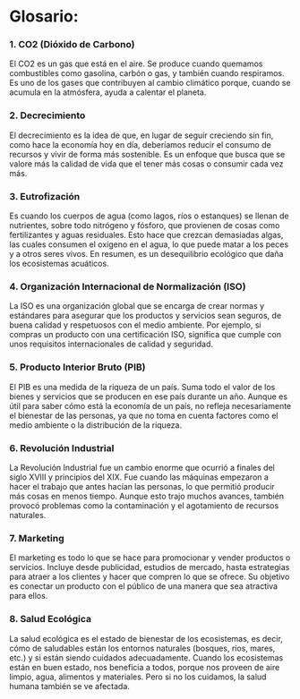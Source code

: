 # **Glosario**:

### 1. **CO2 (Dióxido de Carbono)**  
El CO2 es un gas que está en el aire. Se produce cuando quemamos combustibles como gasolina, carbón o gas, y también cuando respiramos. Es uno de los gases que contribuyen al cambio climático porque, cuando se acumula en la atmósfera, ayuda a calentar el planeta.

### 2. **Decrecimiento**  
El decrecimiento es la idea de que, en lugar de seguir creciendo sin fin, como hace la economía hoy en día, deberíamos reducir el consumo de recursos y vivir de forma más sostenible. Es un enfoque que busca que se valore más la calidad de vida que el tener más cosas o consumir cada vez más.

### 3. **Eutrofización**  
Es cuando los cuerpos de agua (como lagos, ríos o estanques) se llenan de nutrientes, sobre todo nitrógeno y fósforo, que provienen de cosas como fertilizantes y aguas residuales. Esto hace que crezcan demasiadas algas, las cuales consumen el oxígeno en el agua, lo que puede matar a los peces y a otros seres vivos. En resumen, es un desequilibrio ecológico que daña los ecosistemas acuáticos.

### 4. **Organización Internacional de Normalización (ISO)**  
La ISO es una organización global que se encarga de crear normas y estándares para asegurar que los productos y servicios sean seguros, de buena calidad y respetuosos con el medio ambiente. Por ejemplo, si compras un producto con una certificación ISO, significa que cumple con unos requisitos internacionales de calidad y seguridad.

### 5. **Producto Interior Bruto (PIB)**  
El PIB es una medida de la riqueza de un país. Suma todo el valor de los bienes y servicios que se producen en ese país durante un año. Aunque es útil para saber cómo está la economía de un país, no refleja necesariamente el bienestar de las personas, ya que no toma en cuenta factores como el medio ambiente o la distribución de la riqueza.

### 6. **Revolución Industrial**  
La Revolución Industrial fue un cambio enorme que ocurrió a finales del siglo XVIII y principios del XIX. Fue cuando las máquinas empezaron a hacer el trabajo que antes hacían las personas, lo que permitió producir más cosas en menos tiempo. Aunque esto trajo muchos avances, también provocó problemas como la contaminación y el agotamiento de recursos naturales.

### 7. **Marketing**  
El marketing es todo lo que se hace para promocionar y vender productos o servicios. Incluye desde publicidad, estudios de mercado, hasta estrategias para atraer a los clientes y hacer que compren lo que se ofrece. Su objetivo es conectar un producto con el público de una manera que sea atractiva para ellos.

### 8. **Salud Ecológica**  
La salud ecológica es el estado de bienestar de los ecosistemas, es decir, cómo de saludables están los entornos naturales (bosques, ríos, mares, etc.) y si están siendo cuidados adecuadamente. Cuando los ecosistemas están en buen estado, nos beneficia a todos, porque nos proveen de aire limpio, agua, alimentos y materiales. Pero si no los cuidamos, la salud humana también se ve afectada.
